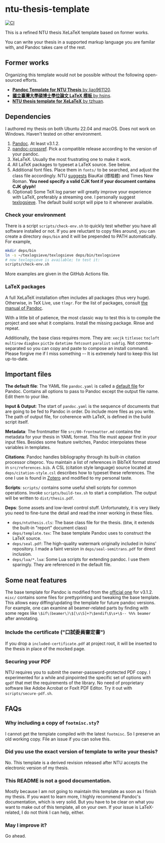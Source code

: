 # ntu-thesis-template

[![CI](https://github.com/andy0130tw/ntu-thesis-template/actions/workflows/build.yml/badge.svg?event=push)](https://github.com/andy0130tw/ntu-thesis-template/actions/workflows/build.yml)

This is a refined NTU thesis XeLaTeX template based on former works.

You can write your thesis in a supported markup language you are familar with, and Pandoc takes care of the rest.

## Former works

Organizing this template would not be possible without the following open-sourced efforts.

* [**Pandoc Template for NTU Thesis** by liao961120](https://github.com/liao961120/thesis).
* [**國立臺灣大學碩博士學位論文 LaTeX 模板** by hsins](https://github.com/Hsins/NTU-Thesis-LaTeX-Template).
* [**NTU thesis template for XeLaTeX** by tzhuan](https://github.com/tzhuan/ntu-thesis).

## Dependencies

I authored my thesis on both Ubuntu 22.04 and macOS. Does not work on Windows. Haven't tested on other environment.

1. [Pandoc](https://pandoc.org/). At least v3.1.2.
2. [pandoc-crossref](https://lierdakil.github.io/pandoc-crossref/). Pick a compatible release according to the version of your pandoc.
3. XeLaTeX. Usually the most frustrating one to make it work.
4. All LaTeX packages to typeset a LaTeX source. See below.
5. Additional font files. Place them in `fonts/` to be searched, and adjust the class file accordingly. NTU [suggests](https://web.lib.ntu.edu.tw/question//node/619) BiauKai (標楷體) and Times New Roman. **You need specify a valid CJK font if your document contains CJK glyph!**
6. (Optional) Some TeX log parser will greatly improve your experience with LaTeX, preferably a streaming one. I personally suggest [texlogsieve](https://gitlab.com/lago/texlogsieve). The default build script will pipe to it whenever available.

### Check your environment

There is a script `scripts/check-env.sh` to quickly test whether you have all software installed or not. If you are reluctant to copy files around, you can create a directory `deps/bin` and it will be prepended to PATH automatically. For example,

```bash
mkdir deps/bin
ln -s ~/texlogsieve/texlogsieve deps/bin/texlogsieve
# now texlogsieve is available; to test it:
scripts/check-env.sh
```

More examples are given in the GitHub Actions file.

### LaTeX packages

A full XeLaTeX installation often includes all packages (thus very huge). Otherwise, in TeX Live, use `tlmgr`. For the list of packages, consult [the manual of Pandoc](https://pandoc.org/MANUAL.html#creating-a-pdf).

With a little bit of patience, the most classic way to test this is to compile the project and see what it complains. Install the missing package. Rinse and repeat.

Additionally, the base class requires more. They are: `xecjk` `titlesec` `tocloft` `multirow` `diagbox` `pict2e` `datetime` `fmtcount` `paralist` `subfig`. Not comma-separated so you can copy and paste to compose an install command. Please forgive me if I miss something -- It is extremely hard to keep this list up-to-date.

## Important files

**The default file**: The YAML file `pandoc.yaml` is called a [default file](https://pandoc.org/MANUAL.html#defaults-files) for Pandoc. Contains all options to pass to Pandoc except the output file name. Edit them to your like.

**Input & Output**: The start of `pandoc.yaml` is the sequence of documents that are going to be fed to Pandoc in order. Do include more files as you write. The path of output file, for coherence with LaTeX, is defined in the build script itself.

**Metadata**: The frontmatter file `src/00-frontmatter.md` contains the metadata for your thesis in YAML format. This file must appear first in your input files. Besides some feature switches, Pandoc interpolates these variables in templates.

**Citations**: Pandoc handles bibliography through its built-in citation processor citeproc. You maintain a list of references in BibTeX format stored in `src/references.bib`. A CSL (citation style language) source located at `deps/citation-style.csl` describes how to typeset these references. The one I use is found in [Zotero](https://www.zotero.org/styles) and modified to my personal taste.

**Scripts**: `scripts/` contains some useful shell scripts for common operations. Invoke `scripts/build-tex.sh` to start a compilation. The output will be written to `dist/thesis.pdf`.

**Deps**: Some assets and low-level control stuff. Unfortunately, it is very likely you need to fine-tune the detail and read the inner working in these files.

* `deps/ntuthesis.cls`: The base class file for the thesis. (btw, it extends the built-in "report" document class)
* `deps/template.tex`: The base template Pandoc uses to construct the LaTeX source.
* `deps/seal.pdf`: The high-quality watermark originally included in hsins' repository. I made a faint version in `deps/seal-semitrans.pdf` for direct inclusion.
* `deps/lua/*.lua`: Some Lua scripts for extending pandoc. I use them sparingly. They are referenced in the default file.

## Some neat features

The base template for Pandoc is modified from the [official one](https://github.com/jgm/pandoc-templates/blob/master/default.latex) for v3.1.2. `misc/` contains some files for prettyprinting and tweaking the base template. This allows easy diffing/updating the template for future pandoc versions. For example, one can examine all beamer-related parts by finding with some regex like `\$if\(beamer\)\$[\s\S]+?\$endif\$\s+\$-- %%% beamer` after annotating.

### Include the certificate ("口試委員審定書")

If you drop a `included-certificate.pdf` at project root, it will be inserted to the thesis in place of the mocked page.

### Securing your PDF

NTU requires you to submit the owner-password-protected PDF copy. I experimented for a while and pinpointed the specific set of options with `qpdf` that met the requirements of the library. No need of proprietary software like Adobe Acrobat or FoxIt PDF Editor. Try it out with `scripts/secure-pdf.sh`.

## FAQs

### Why including a copy of `footmisc.sty`?

I cannot get the template compiled with the latest `footmisc`. So I preserve an old working copy. File an issue if you can solve this.

### Did you use the exact version of template to write your thesis?

No. This template is a derived revision released after NTU accepts the electronic version of my thesis.

### This README is not a good documentation.

Mostly because I am not going to maintain this template as soon as I finish my thesis. If you want to learn more, I highly recommend Pandoc's documentation, which is very solid. But you have to be clear on what you want to make out of this template, all on your own. If your issue is LaTeX-related, I do not think I can help, either.

### May I improve it?

Go ahead.
